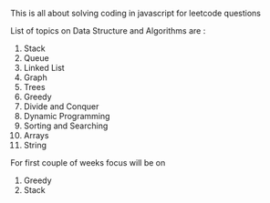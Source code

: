 This is all about solving coding in javascript for leetcode questions

List of topics on Data Structure and Algorithms are :

1. Stack 
2. Queue
3. Linked List
4. Graph
5. Trees
6. Greedy
7. Divide and Conquer
8. Dynamic Programming
9. Sorting and Searching 
10. Arrays
11. String
 

For first couple of weeks focus will be on 
1. Greedy
2. Stack 

